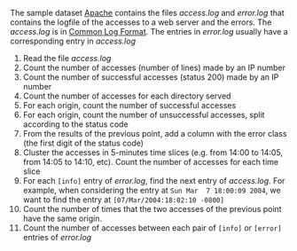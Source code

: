 The sample dataset [Apache](https://github.com/gdv/foundationsCS-2018/blob/master/ex-data/apache/) contains the files *access.log* and *error.log* that contains
the logfile of the accesses to a web server and the errors.
The *access.log* is in [Common Log
Format](https://en.wikipedia.org/wiki/Common_Log_Format).
The entries in *error.log* usually have a corresponding entry in *access.log*

1.  Read the file *access.log*
1.  Count the number of accesses (number of lines) made by an IP number
1.  Count the number of successful accesses (status 200) made by an IP number
1.  Count the number of accesses for each directory served
1.  For each origin, count the number of successful accesses
1.  For each origin, count the number of unsuccessful accesses, split according to the
    status code
1.  From the results of the previous point, add a column with the error class (the first
    digit of the status code)
1.  Cluster the accesses in 5-minutes time slices (e.g. from 14:00 to 14:05, from 14:05 to
    14:10, etc). Count the number of accesses for each time slice
1.  For each `[info]` entry of *error.log*, find the next entry of *access.log*. For
    example, when considering the entry at `Sun Mar  7 18:00:09 2004`, we want to find the
    entry at `[07/Mar/2004:18:02:10 -0800]`
1.  Count the number of times that the two accesses of the previous point have the same origin.
1.  Count the number of accesses between each pair of `[info]` or `[error]` entries of *error.log*
